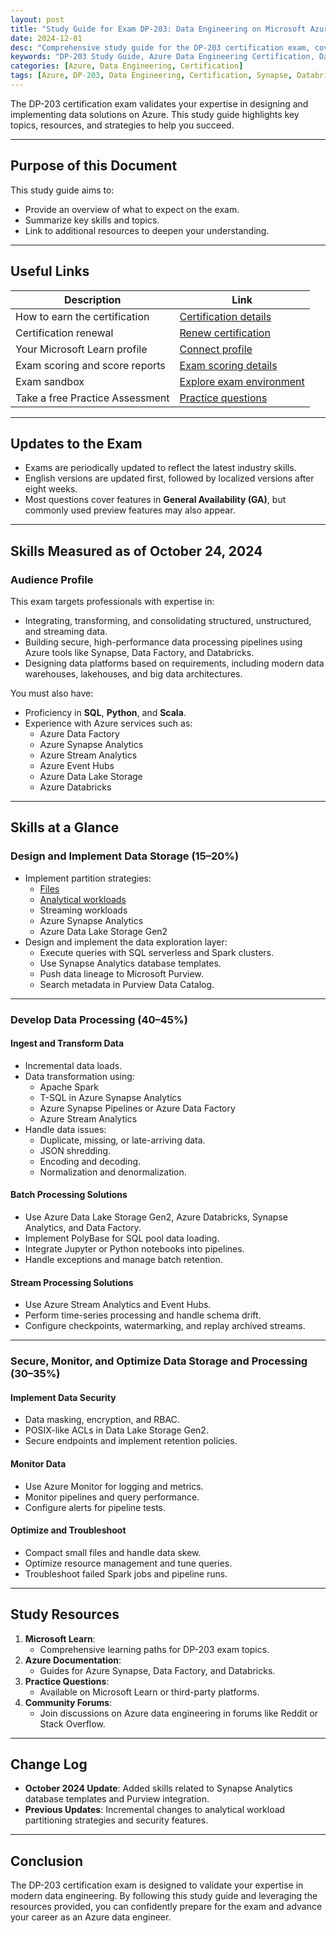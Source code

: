 ```yaml
---
layout: post
title: "Study Guide for Exam DP-203: Data Engineering on Microsoft Azure"
date: 2024-12-01
desc: "Comprehensive study guide for the DP-203 certification exam, covering topics like data storage, data processing, and security on Microsoft Azure."
keywords: "DP-203 Study Guide, Azure Data Engineering Certification, Data Storage, Data Processing, Azure Synapse, Azure Databricks"
categories: [Azure, Data Engineering, Certification]
tags: [Azure, DP-203, Data Engineering, Certification, Synapse, Databricks]
---
```


The DP-203 certification exam validates your expertise in designing and implementing data solutions on Azure. This study guide highlights key topics, resources, and strategies to help you succeed.

---

## Purpose of this Document

This study guide aims to:
- Provide an overview of what to expect on the exam.
- Summarize key skills and topics.
- Link to additional resources to deepen your understanding.

---

## Useful Links

| **Description**                      | **Link**                                                                                                     |
|--------------------------------------|-------------------------------------------------------------------------------------------------------------|
| How to earn the certification        | [Certification details](https://learn.microsoft.com/en-us/credentials/certifications/azure-data-engineer/)                                  |
| Certification renewal                | [Renew certification](https://learn.microsoft.com/en-us/credentials/certifications/renew-your-microsoft-certification)                              |
| Your Microsoft Learn profile         | [Connect profile](https://learn.microsoft.com/en-us/users/)                                                       |
| Exam scoring and score reports       | [Exam scoring details](https://learn.microsoft.com/en-us/credentials/certifications/exam-scoring-reports)                           |
| Exam sandbox                         | [Explore exam environment](https://aka.ms/examdemo)                 |
| Take a free Practice Assessment      | [Practice questions](https://learn.microsoft.com/en-us/credentials/certifications/exams/dp-203/practice/assessment?assessment-type=practice&assessmentId=49)               |

---

## Updates to the Exam

- Exams are periodically updated to reflect the latest industry skills.
- English versions are updated first, followed by localized versions after eight weeks.
- Most questions cover features in **General Availability (GA)**, but commonly used preview features may also appear.

---

## Skills Measured as of October 24, 2024

### Audience Profile

This exam targets professionals with expertise in:
- Integrating, transforming, and consolidating structured, unstructured, and streaming data.
- Building secure, high-performance data processing pipelines using Azure tools like Synapse, Data Factory, and Databricks.
- Designing data platforms based on requirements, including modern data warehouses, lakehouses, and big data architectures.

You must also have:
- Proficiency in **SQL**, **Python**, and **Scala**.
- Experience with Azure services such as:
  - Azure Data Factory
  - Azure Synapse Analytics
  - Azure Stream Analytics
  - Azure Event Hubs
  - Azure Data Lake Storage
  - Azure Databricks

---

## Skills at a Glance

### **Design and Implement Data Storage (15–20%)**
- Implement partition strategies:
  - [Files](https://tonyjacobscloudpro.github.io/Jalpc/azure/data%20engineering/2024/12/02/azure-cert-storage-partition-01.html)
  - [Analytical workloads](https://tonyjacobscloudpro.github.io/Jalpc/azure/data%20engineering/certification/2024/12/01/azure-cert-storage-partion-02.html)
  - Streaming workloads
  - Azure Synapse Analytics
  - Azure Data Lake Storage Gen2
- Design and implement the data exploration layer:
  - Execute queries with SQL serverless and Spark clusters.
  - Use Synapse Analytics database templates.
  - Push data lineage to Microsoft Purview.
  - Search metadata in Purview Data Catalog.

---

### **Develop Data Processing (40–45%)**

#### Ingest and Transform Data
- Incremental data loads.
- Data transformation using:
  - Apache Spark
  - T-SQL in Azure Synapse Analytics
  - Azure Synapse Pipelines or Azure Data Factory
  - Azure Stream Analytics
- Handle data issues:
  - Duplicate, missing, or late-arriving data.
  - JSON shredding.
  - Encoding and decoding.
  - Normalization and denormalization.

#### Batch Processing Solutions
- Use Azure Data Lake Storage Gen2, Azure Databricks, Synapse Analytics, and Data Factory.
- Implement PolyBase for SQL pool data loading.
- Integrate Jupyter or Python notebooks into pipelines.
- Handle exceptions and manage batch retention.

#### Stream Processing Solutions
- Use Azure Stream Analytics and Event Hubs.
- Perform time-series processing and handle schema drift.
- Configure checkpoints, watermarking, and replay archived streams.

---

### **Secure, Monitor, and Optimize Data Storage and Processing (30–35%)**

#### Implement Data Security
- Data masking, encryption, and RBAC.
- POSIX-like ACLs in Data Lake Storage Gen2.
- Secure endpoints and implement retention policies.

#### Monitor Data
- Use Azure Monitor for logging and metrics.
- Monitor pipelines and query performance.
- Configure alerts for pipeline tests.

#### Optimize and Troubleshoot
- Compact small files and handle data skew.
- Optimize resource management and tune queries.
- Troubleshoot failed Spark jobs and pipeline runs.

---

## Study Resources

1. **Microsoft Learn**: 
   - Comprehensive learning paths for DP-203 exam topics.
2. **Azure Documentation**:
   - Guides for Azure Synapse, Data Factory, and Databricks.
3. **Practice Questions**:
   - Available on Microsoft Learn or third-party platforms.
4. **Community Forums**:
   - Join discussions on Azure data engineering in forums like Reddit or Stack Overflow.

---

## Change Log

- **October 2024 Update**: Added skills related to Synapse Analytics database templates and Purview integration.
- **Previous Updates**: Incremental changes to analytical workload partitioning strategies and security features.

---

## Conclusion

The DP-203 certification exam is designed to validate your expertise in modern data engineering. By following this study guide and leveraging the resources provided, you can confidently prepare for the exam and advance your career as an Azure data engineer.
